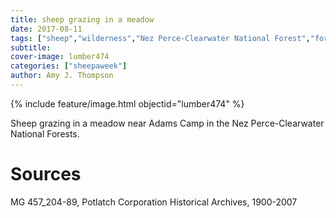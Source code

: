 ```yaml
---
title: sheep grazing in a meadow
date: 2017-08-11
tags: ["sheep","wilderness","Nez Perce-Clearwater National Forest","forests"]
subtitle: 
cover-image: lumber474
categories: ["sheepaweek"]
author: Amy J. Thompson
---
```


{% include feature/image.html objectid="lumber474" %}

Sheep grazing in a meadow near Adams Camp in the Nez Perce-Clearwater National Forests.

# Sources

MG 457_204-89, Potlatch Corporation Historical Archives, 1900-2007
